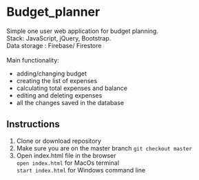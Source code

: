 # Budget_planner

Simple one user web application for budget planning.\
Stack: JavaScript, jQuery, Bootstrap.\
Data storage : Firebase/ Firestore\
\
Main functionality:
 - adding/changing budget
 - creating the list of expenses
 - calculating total expenses and balance
 - editing and deleting expenses
 - all the changes saved in the database

## Instructions
1. Clone or download repository
2. Make sure you are on the master branch
```git checkout master```
3. Open index.html file in the browser\
```open index.html``` for MacOs terminal \
```start index.html``` for Windows command line
